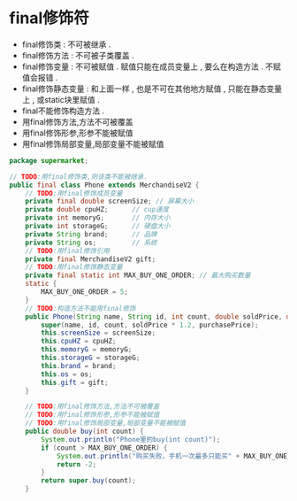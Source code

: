 # final修饰符

* final修饰类 : 不可被继承 .
* final修饰方法 : 不可被子类覆盖 .
* final修饰变量 : 不可被赋值 . 赋值只能在成员变量上 , 要么在构造方法 . 不赋值会报错 .  
* final修饰静态变量 : 和上面一样 , 也是不可在其他地方赋值 , 只能在静态变量上 , 或static块里赋值 . 
* final不能修饰构造方法 . 
* 用final修饰方法,方法不可被覆盖
* 用final修饰形参,形参不能被赋值
* 用final修饰局部变量,局部变量不能被赋值

```java
package supermarket;

// TODO:用final修饰类,则该类不能被继承.
public final class Phone extends MerchandiseV2 {
    // TODO:用final修饰成员变量
    private final double screenSize; // 屏幕大小
    private double cpuHZ;      // cup速度
    private int memoryG;       // 内存大小
    private int storageG;      // 硬盘大小
    private String brand;      // 品牌
    private String os;         // 系统
    // TODO:用final修饰引用
    private final MerchandiseV2 gift;
    // TODO:用final修饰静态变量
    private final static int MAX_BUY_ONE_ORDER; // 最大购买数量
    static {
        MAX_BUY_ONE_ORDER = 5;
    }
    // TODO:构造方法不能用final修饰
    public Phone(String name, String id, int count, double soldPrice, double purchasePrice, double screenSize, double cpuHZ, int memoryG, int storageG, String brand, String os, MerchandiseV2 gift) {
        super(name, id, count, soldPrice * 1.2, purchasePrice);
        this.screenSize = screenSize;
        this.cpuHZ = cpuHZ;
        this.memoryG = memoryG;
        this.storageG = storageG;
        this.brand = brand;
        this.os = os;
        this.gift = gift;
    }

    // TODO:用final修饰方法,方法不可被覆盖
    // TODO:用final修饰形参,形参不能被赋值
    // TODO:用final修饰局部变量,局部变量不能被赋值
    public double buy(int count) {
        System.out.println("Phone里的buy(int count)");
        if (count > MAX_BUY_ONE_ORDER) {
            System.out.println("购买失败，手机一次最多只能买" + MAX_BUY_ONE_ORDER + "个");
            return -2;
        }
        return super.buy(count);
    }
```

 

